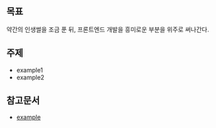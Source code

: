 ## 목표 

약간의 인생썰을 조금 푼 뒤, 프론트엔드 개발을 흥미로운 부분을 위주로 써나간다.


## 주제 

- example1
- example2


## 참고문서

- [example](http://google.com)





